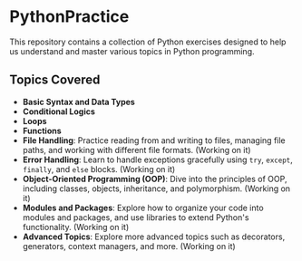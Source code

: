 # PythonPractice
This repository contains a collection of Python exercises designed to help us understand and master various topics in Python programming. 

## Topics Covered

- **Basic Syntax and Data Types**
- **Conditional Logics**
- **Loops**
- **Functions** 
- **File Handling**: Practice reading from and writing to files, managing file paths, and working with different file formats. (Working on it)
- **Error Handling**: Learn to handle exceptions gracefully using `try`, `except`, `finally`, and `else` blocks. (Working on it)
- **Object-Oriented Programming (OOP)**: Dive into the principles of OOP, including classes, objects, inheritance, and polymorphism. (Working on it)
- **Modules and Packages**: Explore how to organize your code into modules and packages, and use libraries to extend Python's functionality. (Working on it)
- **Advanced Topics**: Explore more advanced topics such as decorators, generators, context managers, and more. (Working on it)
